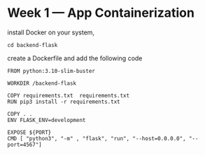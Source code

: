 # Week 1 — App Containerization

install Docker on your system, 

```
cd backend-flask
```
create a Dockerfile and add the following code 

```
FROM python:3.10-slim-buster

WORKDIR /backend-flask

COPY requirements.txt  requirements.txt
RUN pip3 install -r requirements.txt

COPY . .
ENV FLASK_ENV=development

EXPOSE ${PORT}
CMD [ "python3", "-m" , "flask", "run", "--host=0.0.0.0", "--port=4567"]
```
